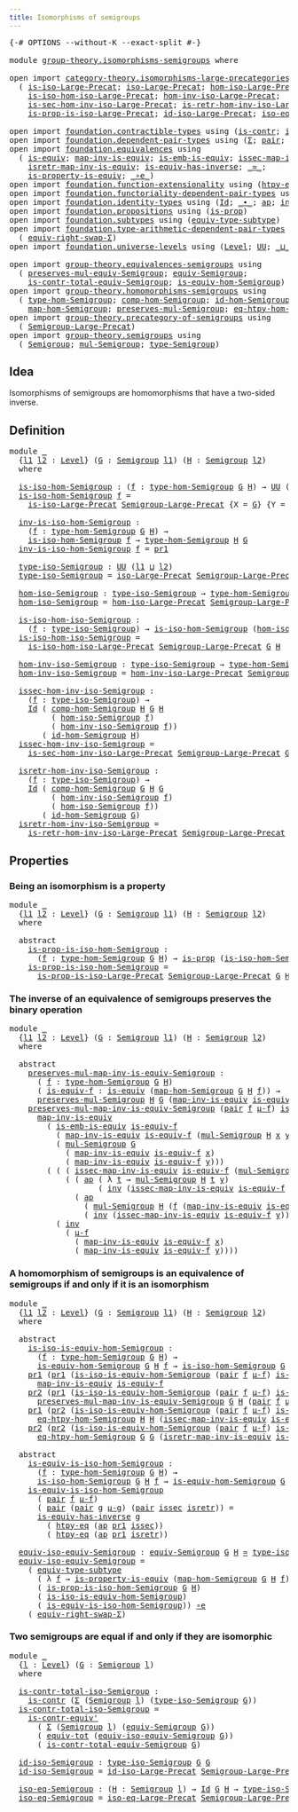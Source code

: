 ```yaml
---
title: Isomorphisms of semigroups
---
```


<pre class="Agda"><a id="52" class="Symbol">{-#</a> <a id="56" class="Keyword">OPTIONS</a> <a id="64" class="Pragma">--without-K</a> <a id="76" class="Pragma">--exact-split</a> <a id="90" class="Symbol">#-}</a>

<a id="95" class="Keyword">module</a> <a id="102" href="group-theory.isomorphisms-semigroups.html" class="Module">group-theory.isomorphisms-semigroups</a> <a id="139" class="Keyword">where</a>

<a id="146" class="Keyword">open</a> <a id="151" class="Keyword">import</a> <a id="158" href="category-theory.isomorphisms-large-precategories.html" class="Module">category-theory.isomorphisms-large-precategories</a> <a id="207" class="Keyword">using</a>
  <a id="215" class="Symbol">(</a> <a id="217" href="category-theory.isomorphisms-large-precategories.html#1253" class="Function">is-iso-Large-Precat</a><a id="236" class="Symbol">;</a> <a id="238" href="category-theory.isomorphisms-large-precategories.html#1879" class="Function">iso-Large-Precat</a><a id="254" class="Symbol">;</a> <a id="256" href="category-theory.isomorphisms-large-precategories.html#2025" class="Function">hom-iso-Large-Precat</a><a id="276" class="Symbol">;</a>
    <a id="282" href="category-theory.isomorphisms-large-precategories.html#2127" class="Function">is-iso-hom-iso-Large-Precat</a><a id="309" class="Symbol">;</a> <a id="311" href="category-theory.isomorphisms-large-precategories.html#2280" class="Function">hom-inv-iso-Large-Precat</a><a id="335" class="Symbol">;</a>
    <a id="341" href="category-theory.isomorphisms-large-precategories.html#2400" class="Function">is-sec-hom-inv-iso-Large-Precat</a><a id="372" class="Symbol">;</a> <a id="374" href="category-theory.isomorphisms-large-precategories.html#2652" class="Function">is-retr-hom-inv-iso-Large-Precat</a><a id="406" class="Symbol">;</a>
    <a id="412" href="category-theory.isomorphisms-large-precategories.html#5605" class="Function">is-prop-is-iso-Large-Precat</a><a id="439" class="Symbol">;</a> <a id="441" href="category-theory.isomorphisms-large-precategories.html#3263" class="Function">id-iso-Large-Precat</a><a id="460" class="Symbol">;</a> <a id="462" href="category-theory.isomorphisms-large-precategories.html#3932" class="Function">iso-eq-Large-Precat</a><a id="481" class="Symbol">)</a>

<a id="484" class="Keyword">open</a> <a id="489" class="Keyword">import</a> <a id="496" href="foundation.contractible-types.html" class="Module">foundation.contractible-types</a> <a id="526" class="Keyword">using</a> <a id="532" class="Symbol">(</a><a id="533" href="foundation-core.contractible-types.html#1006" class="Function">is-contr</a><a id="541" class="Symbol">;</a> <a id="543" href="foundation-core.contractible-types.html#3813" class="Function">is-contr-equiv&#39;</a><a id="558" class="Symbol">)</a>
<a id="560" class="Keyword">open</a> <a id="565" class="Keyword">import</a> <a id="572" href="foundation.dependent-pair-types.html" class="Module">foundation.dependent-pair-types</a> <a id="604" class="Keyword">using</a> <a id="610" class="Symbol">(</a><a id="611" href="foundation-core.dependent-pair-types.html#515" class="Record">Σ</a><a id="612" class="Symbol">;</a> <a id="614" href="foundation-core.dependent-pair-types.html#588" class="InductiveConstructor">pair</a><a id="618" class="Symbol">;</a> <a id="620" href="foundation-core.dependent-pair-types.html#605" class="Field">pr1</a><a id="623" class="Symbol">;</a> <a id="625" href="foundation-core.dependent-pair-types.html#617" class="Field">pr2</a><a id="628" class="Symbol">)</a>
<a id="630" class="Keyword">open</a> <a id="635" class="Keyword">import</a> <a id="642" href="foundation.equivalences.html" class="Module">foundation.equivalences</a> <a id="666" class="Keyword">using</a>
  <a id="674" class="Symbol">(</a> <a id="676" href="foundation-core.equivalences.html#1556" class="Function">is-equiv</a><a id="684" class="Symbol">;</a> <a id="686" href="foundation-core.equivalences.html#4187" class="Function">map-inv-is-equiv</a><a id="702" class="Symbol">;</a> <a id="704" href="foundation-core.equivalences.html#15406" class="Function">is-emb-is-equiv</a><a id="719" class="Symbol">;</a> <a id="721" href="foundation-core.equivalences.html#4265" class="Function">issec-map-inv-is-equiv</a><a id="743" class="Symbol">;</a>
    <a id="749" href="foundation-core.equivalences.html#4395" class="Function">isretr-map-inv-is-equiv</a><a id="772" class="Symbol">;</a> <a id="774" href="foundation-core.equivalences.html#3013" class="Function">is-equiv-has-inverse</a><a id="794" class="Symbol">;</a> <a id="796" href="foundation-core.equivalences.html#1621" class="Function Operator">_≃_</a><a id="799" class="Symbol">;</a>
    <a id="805" href="foundation.equivalences.html#11301" class="Function">is-property-is-equiv</a><a id="825" class="Symbol">;</a> <a id="827" href="foundation-core.equivalences.html#7869" class="Function Operator">_∘e_</a><a id="831" class="Symbol">)</a>
<a id="833" class="Keyword">open</a> <a id="838" class="Keyword">import</a> <a id="845" href="foundation.function-extensionality.html" class="Module">foundation.function-extensionality</a> <a id="880" class="Keyword">using</a> <a id="886" class="Symbol">(</a><a id="887" href="foundation-core.function-extensionality.html#965" class="Function">htpy-eq</a><a id="894" class="Symbol">)</a>
<a id="896" class="Keyword">open</a> <a id="901" class="Keyword">import</a> <a id="908" href="foundation.functoriality-dependent-pair-types.html" class="Module">foundation.functoriality-dependent-pair-types</a> <a id="954" class="Keyword">using</a> <a id="960" class="Symbol">(</a><a id="961" href="foundation-core.functoriality-dependent-pair-types.html#7267" class="Function">equiv-tot</a><a id="970" class="Symbol">)</a>
<a id="972" class="Keyword">open</a> <a id="977" class="Keyword">import</a> <a id="984" href="foundation.identity-types.html" class="Module">foundation.identity-types</a> <a id="1010" class="Keyword">using</a> <a id="1016" class="Symbol">(</a><a id="1017" href="foundation-core.identity-types.html#1767" class="Datatype">Id</a><a id="1019" class="Symbol">;</a> <a id="1021" href="foundation-core.identity-types.html#2425" class="Function Operator">_∙_</a><a id="1024" class="Symbol">;</a> <a id="1026" href="foundation-core.identity-types.html#4003" class="Function">ap</a><a id="1028" class="Symbol">;</a> <a id="1030" href="foundation-core.identity-types.html#2729" class="Function">inv</a><a id="1033" class="Symbol">)</a>
<a id="1035" class="Keyword">open</a> <a id="1040" class="Keyword">import</a> <a id="1047" href="foundation.propositions.html" class="Module">foundation.propositions</a> <a id="1071" class="Keyword">using</a> <a id="1077" class="Symbol">(</a><a id="1078" href="foundation-core.propositions.html#1309" class="Function">is-prop</a><a id="1085" class="Symbol">)</a>
<a id="1087" class="Keyword">open</a> <a id="1092" class="Keyword">import</a> <a id="1099" href="foundation.subtypes.html" class="Module">foundation.subtypes</a> <a id="1119" class="Keyword">using</a> <a id="1125" class="Symbol">(</a><a id="1126" href="foundation-core.subtypes.html#6108" class="Function">equiv-type-subtype</a><a id="1144" class="Symbol">)</a>
<a id="1146" class="Keyword">open</a> <a id="1151" class="Keyword">import</a> <a id="1158" href="foundation.type-arithmetic-dependent-pair-types.html" class="Module">foundation.type-arithmetic-dependent-pair-types</a> <a id="1206" class="Keyword">using</a>
  <a id="1214" class="Symbol">(</a> <a id="1216" href="foundation-core.type-arithmetic-dependent-pair-types.html#11376" class="Function">equiv-right-swap-Σ</a><a id="1234" class="Symbol">)</a>
<a id="1236" class="Keyword">open</a> <a id="1241" class="Keyword">import</a> <a id="1248" href="foundation.universe-levels.html" class="Module">foundation.universe-levels</a> <a id="1275" class="Keyword">using</a> <a id="1281" class="Symbol">(</a><a id="1282" href="Agda.Primitive.html#597" class="Postulate">Level</a><a id="1287" class="Symbol">;</a> <a id="1289" href="foundation-core.universe-levels.html#235" class="Primitive">UU</a><a id="1291" class="Symbol">;</a> <a id="1293" href="Agda.Primitive.html#810" class="Primitive Operator">_⊔_</a><a id="1296" class="Symbol">)</a>

<a id="1299" class="Keyword">open</a> <a id="1304" class="Keyword">import</a> <a id="1311" href="group-theory.equivalences-semigroups.html" class="Module">group-theory.equivalences-semigroups</a> <a id="1348" class="Keyword">using</a>
  <a id="1356" class="Symbol">(</a> <a id="1358" href="group-theory.equivalences-semigroups.html#1877" class="Function">preserves-mul-equiv-Semigroup</a><a id="1387" class="Symbol">;</a> <a id="1389" href="group-theory.equivalences-semigroups.html#2067" class="Function">equiv-Semigroup</a><a id="1404" class="Symbol">;</a>
    <a id="1410" href="group-theory.equivalences-semigroups.html#4135" class="Function">is-contr-total-equiv-Semigroup</a><a id="1440" class="Symbol">;</a> <a id="1442" href="group-theory.equivalences-semigroups.html#2195" class="Function">is-equiv-hom-Semigroup</a><a id="1464" class="Symbol">)</a>
<a id="1466" class="Keyword">open</a> <a id="1471" class="Keyword">import</a> <a id="1478" href="group-theory.homomorphisms-semigroups.html" class="Module">group-theory.homomorphisms-semigroups</a> <a id="1516" class="Keyword">using</a>
  <a id="1524" class="Symbol">(</a> <a id="1526" href="group-theory.homomorphisms-semigroups.html#2338" class="Function">type-hom-Semigroup</a><a id="1544" class="Symbol">;</a> <a id="1546" href="group-theory.homomorphisms-semigroups.html#4923" class="Function">comp-hom-Semigroup</a><a id="1564" class="Symbol">;</a> <a id="1566" href="group-theory.homomorphisms-semigroups.html#4704" class="Function">id-hom-Semigroup</a><a id="1582" class="Symbol">;</a>
    <a id="1588" href="group-theory.homomorphisms-semigroups.html#2476" class="Function">map-hom-Semigroup</a><a id="1605" class="Symbol">;</a> <a id="1607" href="group-theory.homomorphisms-semigroups.html#1935" class="Function">preserves-mul-Semigroup</a><a id="1630" class="Symbol">;</a> <a id="1632" href="group-theory.homomorphisms-semigroups.html#3905" class="Function">eq-htpy-hom-Semigroup</a><a id="1653" class="Symbol">)</a>
<a id="1655" class="Keyword">open</a> <a id="1660" class="Keyword">import</a> <a id="1667" href="group-theory.precategory-of-semigroups.html" class="Module">group-theory.precategory-of-semigroups</a> <a id="1706" class="Keyword">using</a>
  <a id="1714" class="Symbol">(</a> <a id="1716" href="group-theory.precategory-of-semigroups.html#899" class="Function">Semigroup-Large-Precat</a><a id="1738" class="Symbol">)</a>
<a id="1740" class="Keyword">open</a> <a id="1745" class="Keyword">import</a> <a id="1752" href="group-theory.semigroups.html" class="Module">group-theory.semigroups</a> <a id="1776" class="Keyword">using</a>
  <a id="1784" class="Symbol">(</a> <a id="1786" href="group-theory.semigroups.html#750" class="Function">Semigroup</a><a id="1795" class="Symbol">;</a> <a id="1797" href="group-theory.semigroups.html#1228" class="Function">mul-Semigroup</a><a id="1810" class="Symbol">;</a> <a id="1812" href="group-theory.semigroups.html#946" class="Function">type-Semigroup</a><a id="1826" class="Symbol">)</a>
</pre>
## Idea

Isomorphisms of semigroups are homomorphisms that have a two-sided inverse.

## Definition

<pre class="Agda"><a id="1942" class="Keyword">module</a> <a id="1949" href="group-theory.isomorphisms-semigroups.html#1949" class="Module">_</a>
  <a id="1953" class="Symbol">{</a><a id="1954" href="group-theory.isomorphisms-semigroups.html#1954" class="Bound">l1</a> <a id="1957" href="group-theory.isomorphisms-semigroups.html#1957" class="Bound">l2</a> <a id="1960" class="Symbol">:</a> <a id="1962" href="Agda.Primitive.html#597" class="Postulate">Level</a><a id="1967" class="Symbol">}</a> <a id="1969" class="Symbol">(</a><a id="1970" href="group-theory.isomorphisms-semigroups.html#1970" class="Bound">G</a> <a id="1972" class="Symbol">:</a> <a id="1974" href="group-theory.semigroups.html#750" class="Function">Semigroup</a> <a id="1984" href="group-theory.isomorphisms-semigroups.html#1954" class="Bound">l1</a><a id="1986" class="Symbol">)</a> <a id="1988" class="Symbol">(</a><a id="1989" href="group-theory.isomorphisms-semigroups.html#1989" class="Bound">H</a> <a id="1991" class="Symbol">:</a> <a id="1993" href="group-theory.semigroups.html#750" class="Function">Semigroup</a> <a id="2003" href="group-theory.isomorphisms-semigroups.html#1957" class="Bound">l2</a><a id="2005" class="Symbol">)</a>
  <a id="2009" class="Keyword">where</a>
  
  <a id="2020" href="group-theory.isomorphisms-semigroups.html#2020" class="Function">is-iso-hom-Semigroup</a> <a id="2041" class="Symbol">:</a> <a id="2043" class="Symbol">(</a><a id="2044" href="group-theory.isomorphisms-semigroups.html#2044" class="Bound">f</a> <a id="2046" class="Symbol">:</a> <a id="2048" href="group-theory.homomorphisms-semigroups.html#2338" class="Function">type-hom-Semigroup</a> <a id="2067" href="group-theory.isomorphisms-semigroups.html#1970" class="Bound">G</a> <a id="2069" href="group-theory.isomorphisms-semigroups.html#1989" class="Bound">H</a><a id="2070" class="Symbol">)</a> <a id="2072" class="Symbol">→</a> <a id="2074" href="foundation-core.universe-levels.html#235" class="Primitive">UU</a> <a id="2077" class="Symbol">(</a><a id="2078" href="group-theory.isomorphisms-semigroups.html#1954" class="Bound">l1</a> <a id="2081" href="Agda.Primitive.html#810" class="Primitive Operator">⊔</a> <a id="2083" href="group-theory.isomorphisms-semigroups.html#1957" class="Bound">l2</a><a id="2085" class="Symbol">)</a>
  <a id="2089" href="group-theory.isomorphisms-semigroups.html#2020" class="Function">is-iso-hom-Semigroup</a> <a id="2110" href="group-theory.isomorphisms-semigroups.html#2110" class="Bound">f</a> <a id="2112" class="Symbol">=</a>
    <a id="2118" href="category-theory.isomorphisms-large-precategories.html#1253" class="Function">is-iso-Large-Precat</a> <a id="2138" href="group-theory.precategory-of-semigroups.html#899" class="Function">Semigroup-Large-Precat</a> <a id="2161" class="Symbol">{</a><a id="2162" class="Argument">X</a> <a id="2164" class="Symbol">=</a> <a id="2166" href="group-theory.isomorphisms-semigroups.html#1970" class="Bound">G</a><a id="2167" class="Symbol">}</a> <a id="2169" class="Symbol">{</a><a id="2170" class="Argument">Y</a> <a id="2172" class="Symbol">=</a> <a id="2174" href="group-theory.isomorphisms-semigroups.html#1989" class="Bound">H</a><a id="2175" class="Symbol">}</a> <a id="2177" href="group-theory.isomorphisms-semigroups.html#2110" class="Bound">f</a>

  <a id="2182" href="group-theory.isomorphisms-semigroups.html#2182" class="Function">inv-is-iso-hom-Semigroup</a> <a id="2207" class="Symbol">:</a>
    <a id="2213" class="Symbol">(</a><a id="2214" href="group-theory.isomorphisms-semigroups.html#2214" class="Bound">f</a> <a id="2216" class="Symbol">:</a> <a id="2218" href="group-theory.homomorphisms-semigroups.html#2338" class="Function">type-hom-Semigroup</a> <a id="2237" href="group-theory.isomorphisms-semigroups.html#1970" class="Bound">G</a> <a id="2239" href="group-theory.isomorphisms-semigroups.html#1989" class="Bound">H</a><a id="2240" class="Symbol">)</a> <a id="2242" class="Symbol">→</a>
    <a id="2248" href="group-theory.isomorphisms-semigroups.html#2020" class="Function">is-iso-hom-Semigroup</a> <a id="2269" href="group-theory.isomorphisms-semigroups.html#2214" class="Bound">f</a> <a id="2271" class="Symbol">→</a> <a id="2273" href="group-theory.homomorphisms-semigroups.html#2338" class="Function">type-hom-Semigroup</a> <a id="2292" href="group-theory.isomorphisms-semigroups.html#1989" class="Bound">H</a> <a id="2294" href="group-theory.isomorphisms-semigroups.html#1970" class="Bound">G</a>
  <a id="2298" href="group-theory.isomorphisms-semigroups.html#2182" class="Function">inv-is-iso-hom-Semigroup</a> <a id="2323" href="group-theory.isomorphisms-semigroups.html#2323" class="Bound">f</a> <a id="2325" class="Symbol">=</a> <a id="2327" href="foundation-core.dependent-pair-types.html#605" class="Field">pr1</a>

  <a id="2334" href="group-theory.isomorphisms-semigroups.html#2334" class="Function">type-iso-Semigroup</a> <a id="2353" class="Symbol">:</a> <a id="2355" href="foundation-core.universe-levels.html#235" class="Primitive">UU</a> <a id="2358" class="Symbol">(</a><a id="2359" href="group-theory.isomorphisms-semigroups.html#1954" class="Bound">l1</a> <a id="2362" href="Agda.Primitive.html#810" class="Primitive Operator">⊔</a> <a id="2364" href="group-theory.isomorphisms-semigroups.html#1957" class="Bound">l2</a><a id="2366" class="Symbol">)</a>
  <a id="2370" href="group-theory.isomorphisms-semigroups.html#2334" class="Function">type-iso-Semigroup</a> <a id="2389" class="Symbol">=</a> <a id="2391" href="category-theory.isomorphisms-large-precategories.html#1879" class="Function">iso-Large-Precat</a> <a id="2408" href="group-theory.precategory-of-semigroups.html#899" class="Function">Semigroup-Large-Precat</a> <a id="2431" href="group-theory.isomorphisms-semigroups.html#1970" class="Bound">G</a> <a id="2433" href="group-theory.isomorphisms-semigroups.html#1989" class="Bound">H</a>
  
  <a id="2440" href="group-theory.isomorphisms-semigroups.html#2440" class="Function">hom-iso-Semigroup</a> <a id="2458" class="Symbol">:</a> <a id="2460" href="group-theory.isomorphisms-semigroups.html#2334" class="Function">type-iso-Semigroup</a> <a id="2479" class="Symbol">→</a> <a id="2481" href="group-theory.homomorphisms-semigroups.html#2338" class="Function">type-hom-Semigroup</a> <a id="2500" href="group-theory.isomorphisms-semigroups.html#1970" class="Bound">G</a> <a id="2502" href="group-theory.isomorphisms-semigroups.html#1989" class="Bound">H</a>
  <a id="2506" href="group-theory.isomorphisms-semigroups.html#2440" class="Function">hom-iso-Semigroup</a> <a id="2524" class="Symbol">=</a> <a id="2526" href="category-theory.isomorphisms-large-precategories.html#2025" class="Function">hom-iso-Large-Precat</a> <a id="2547" href="group-theory.precategory-of-semigroups.html#899" class="Function">Semigroup-Large-Precat</a> <a id="2570" href="group-theory.isomorphisms-semigroups.html#1970" class="Bound">G</a> <a id="2572" href="group-theory.isomorphisms-semigroups.html#1989" class="Bound">H</a>

  <a id="2577" href="group-theory.isomorphisms-semigroups.html#2577" class="Function">is-iso-hom-iso-Semigroup</a> <a id="2602" class="Symbol">:</a>
    <a id="2608" class="Symbol">(</a><a id="2609" href="group-theory.isomorphisms-semigroups.html#2609" class="Bound">f</a> <a id="2611" class="Symbol">:</a> <a id="2613" href="group-theory.isomorphisms-semigroups.html#2334" class="Function">type-iso-Semigroup</a><a id="2631" class="Symbol">)</a> <a id="2633" class="Symbol">→</a> <a id="2635" href="group-theory.isomorphisms-semigroups.html#2020" class="Function">is-iso-hom-Semigroup</a> <a id="2656" class="Symbol">(</a><a id="2657" href="group-theory.isomorphisms-semigroups.html#2440" class="Function">hom-iso-Semigroup</a> <a id="2675" href="group-theory.isomorphisms-semigroups.html#2609" class="Bound">f</a><a id="2676" class="Symbol">)</a>
  <a id="2680" href="group-theory.isomorphisms-semigroups.html#2577" class="Function">is-iso-hom-iso-Semigroup</a> <a id="2705" class="Symbol">=</a>
    <a id="2711" href="category-theory.isomorphisms-large-precategories.html#2127" class="Function">is-iso-hom-iso-Large-Precat</a> <a id="2739" href="group-theory.precategory-of-semigroups.html#899" class="Function">Semigroup-Large-Precat</a> <a id="2762" href="group-theory.isomorphisms-semigroups.html#1970" class="Bound">G</a> <a id="2764" href="group-theory.isomorphisms-semigroups.html#1989" class="Bound">H</a>

  <a id="2769" href="group-theory.isomorphisms-semigroups.html#2769" class="Function">hom-inv-iso-Semigroup</a> <a id="2791" class="Symbol">:</a> <a id="2793" href="group-theory.isomorphisms-semigroups.html#2334" class="Function">type-iso-Semigroup</a> <a id="2812" class="Symbol">→</a> <a id="2814" href="group-theory.homomorphisms-semigroups.html#2338" class="Function">type-hom-Semigroup</a> <a id="2833" href="group-theory.isomorphisms-semigroups.html#1989" class="Bound">H</a> <a id="2835" href="group-theory.isomorphisms-semigroups.html#1970" class="Bound">G</a>
  <a id="2839" href="group-theory.isomorphisms-semigroups.html#2769" class="Function">hom-inv-iso-Semigroup</a> <a id="2861" class="Symbol">=</a> <a id="2863" href="category-theory.isomorphisms-large-precategories.html#2280" class="Function">hom-inv-iso-Large-Precat</a> <a id="2888" href="group-theory.precategory-of-semigroups.html#899" class="Function">Semigroup-Large-Precat</a> <a id="2911" href="group-theory.isomorphisms-semigroups.html#1970" class="Bound">G</a> <a id="2913" href="group-theory.isomorphisms-semigroups.html#1989" class="Bound">H</a>

  <a id="2918" href="group-theory.isomorphisms-semigroups.html#2918" class="Function">issec-hom-inv-iso-Semigroup</a> <a id="2946" class="Symbol">:</a>
    <a id="2952" class="Symbol">(</a><a id="2953" href="group-theory.isomorphisms-semigroups.html#2953" class="Bound">f</a> <a id="2955" class="Symbol">:</a> <a id="2957" href="group-theory.isomorphisms-semigroups.html#2334" class="Function">type-iso-Semigroup</a><a id="2975" class="Symbol">)</a> <a id="2977" class="Symbol">→</a>
    <a id="2983" href="foundation-core.identity-types.html#1767" class="Datatype">Id</a> <a id="2986" class="Symbol">(</a> <a id="2988" href="group-theory.homomorphisms-semigroups.html#4923" class="Function">comp-hom-Semigroup</a> <a id="3007" href="group-theory.isomorphisms-semigroups.html#1989" class="Bound">H</a> <a id="3009" href="group-theory.isomorphisms-semigroups.html#1970" class="Bound">G</a> <a id="3011" href="group-theory.isomorphisms-semigroups.html#1989" class="Bound">H</a>
         <a id="3022" class="Symbol">(</a> <a id="3024" href="group-theory.isomorphisms-semigroups.html#2440" class="Function">hom-iso-Semigroup</a> <a id="3042" href="group-theory.isomorphisms-semigroups.html#2953" class="Bound">f</a><a id="3043" class="Symbol">)</a>
         <a id="3054" class="Symbol">(</a> <a id="3056" href="group-theory.isomorphisms-semigroups.html#2769" class="Function">hom-inv-iso-Semigroup</a> <a id="3078" href="group-theory.isomorphisms-semigroups.html#2953" class="Bound">f</a><a id="3079" class="Symbol">))</a>
       <a id="3089" class="Symbol">(</a> <a id="3091" href="group-theory.homomorphisms-semigroups.html#4704" class="Function">id-hom-Semigroup</a> <a id="3108" href="group-theory.isomorphisms-semigroups.html#1989" class="Bound">H</a><a id="3109" class="Symbol">)</a>
  <a id="3113" href="group-theory.isomorphisms-semigroups.html#2918" class="Function">issec-hom-inv-iso-Semigroup</a> <a id="3141" class="Symbol">=</a>
    <a id="3147" href="category-theory.isomorphisms-large-precategories.html#2400" class="Function">is-sec-hom-inv-iso-Large-Precat</a> <a id="3179" href="group-theory.precategory-of-semigroups.html#899" class="Function">Semigroup-Large-Precat</a> <a id="3202" href="group-theory.isomorphisms-semigroups.html#1970" class="Bound">G</a> <a id="3204" href="group-theory.isomorphisms-semigroups.html#1989" class="Bound">H</a>

  <a id="3209" href="group-theory.isomorphisms-semigroups.html#3209" class="Function">isretr-hom-inv-iso-Semigroup</a> <a id="3238" class="Symbol">:</a>
    <a id="3244" class="Symbol">(</a><a id="3245" href="group-theory.isomorphisms-semigroups.html#3245" class="Bound">f</a> <a id="3247" class="Symbol">:</a> <a id="3249" href="group-theory.isomorphisms-semigroups.html#2334" class="Function">type-iso-Semigroup</a><a id="3267" class="Symbol">)</a> <a id="3269" class="Symbol">→</a>
    <a id="3275" href="foundation-core.identity-types.html#1767" class="Datatype">Id</a> <a id="3278" class="Symbol">(</a> <a id="3280" href="group-theory.homomorphisms-semigroups.html#4923" class="Function">comp-hom-Semigroup</a> <a id="3299" href="group-theory.isomorphisms-semigroups.html#1970" class="Bound">G</a> <a id="3301" href="group-theory.isomorphisms-semigroups.html#1989" class="Bound">H</a> <a id="3303" href="group-theory.isomorphisms-semigroups.html#1970" class="Bound">G</a>
         <a id="3314" class="Symbol">(</a> <a id="3316" href="group-theory.isomorphisms-semigroups.html#2769" class="Function">hom-inv-iso-Semigroup</a> <a id="3338" href="group-theory.isomorphisms-semigroups.html#3245" class="Bound">f</a><a id="3339" class="Symbol">)</a>
         <a id="3350" class="Symbol">(</a> <a id="3352" href="group-theory.isomorphisms-semigroups.html#2440" class="Function">hom-iso-Semigroup</a> <a id="3370" href="group-theory.isomorphisms-semigroups.html#3245" class="Bound">f</a><a id="3371" class="Symbol">))</a>
       <a id="3381" class="Symbol">(</a> <a id="3383" href="group-theory.homomorphisms-semigroups.html#4704" class="Function">id-hom-Semigroup</a> <a id="3400" href="group-theory.isomorphisms-semigroups.html#1970" class="Bound">G</a><a id="3401" class="Symbol">)</a>
  <a id="3405" href="group-theory.isomorphisms-semigroups.html#3209" class="Function">isretr-hom-inv-iso-Semigroup</a> <a id="3434" class="Symbol">=</a>
    <a id="3440" href="category-theory.isomorphisms-large-precategories.html#2652" class="Function">is-retr-hom-inv-iso-Large-Precat</a> <a id="3473" href="group-theory.precategory-of-semigroups.html#899" class="Function">Semigroup-Large-Precat</a> <a id="3496" href="group-theory.isomorphisms-semigroups.html#1970" class="Bound">G</a> <a id="3498" href="group-theory.isomorphisms-semigroups.html#1989" class="Bound">H</a>
</pre>
## Properties

### Being an isomorphism is a property

<pre class="Agda"><a id="3568" class="Keyword">module</a> <a id="3575" href="group-theory.isomorphisms-semigroups.html#3575" class="Module">_</a>
  <a id="3579" class="Symbol">{</a><a id="3580" href="group-theory.isomorphisms-semigroups.html#3580" class="Bound">l1</a> <a id="3583" href="group-theory.isomorphisms-semigroups.html#3583" class="Bound">l2</a> <a id="3586" class="Symbol">:</a> <a id="3588" href="Agda.Primitive.html#597" class="Postulate">Level</a><a id="3593" class="Symbol">}</a> <a id="3595" class="Symbol">(</a><a id="3596" href="group-theory.isomorphisms-semigroups.html#3596" class="Bound">G</a> <a id="3598" class="Symbol">:</a> <a id="3600" href="group-theory.semigroups.html#750" class="Function">Semigroup</a> <a id="3610" href="group-theory.isomorphisms-semigroups.html#3580" class="Bound">l1</a><a id="3612" class="Symbol">)</a> <a id="3614" class="Symbol">(</a><a id="3615" href="group-theory.isomorphisms-semigroups.html#3615" class="Bound">H</a> <a id="3617" class="Symbol">:</a> <a id="3619" href="group-theory.semigroups.html#750" class="Function">Semigroup</a> <a id="3629" href="group-theory.isomorphisms-semigroups.html#3583" class="Bound">l2</a><a id="3631" class="Symbol">)</a>
  <a id="3635" class="Keyword">where</a>

  <a id="3644" class="Keyword">abstract</a>
    <a id="3657" href="group-theory.isomorphisms-semigroups.html#3657" class="Function">is-prop-is-iso-hom-Semigroup</a> <a id="3686" class="Symbol">:</a>
      <a id="3694" class="Symbol">(</a><a id="3695" href="group-theory.isomorphisms-semigroups.html#3695" class="Bound">f</a> <a id="3697" class="Symbol">:</a> <a id="3699" href="group-theory.homomorphisms-semigroups.html#2338" class="Function">type-hom-Semigroup</a> <a id="3718" href="group-theory.isomorphisms-semigroups.html#3596" class="Bound">G</a> <a id="3720" href="group-theory.isomorphisms-semigroups.html#3615" class="Bound">H</a><a id="3721" class="Symbol">)</a> <a id="3723" class="Symbol">→</a> <a id="3725" href="foundation-core.propositions.html#1309" class="Function">is-prop</a> <a id="3733" class="Symbol">(</a><a id="3734" href="group-theory.isomorphisms-semigroups.html#2020" class="Function">is-iso-hom-Semigroup</a> <a id="3755" href="group-theory.isomorphisms-semigroups.html#3596" class="Bound">G</a> <a id="3757" href="group-theory.isomorphisms-semigroups.html#3615" class="Bound">H</a> <a id="3759" href="group-theory.isomorphisms-semigroups.html#3695" class="Bound">f</a><a id="3760" class="Symbol">)</a>
    <a id="3766" href="group-theory.isomorphisms-semigroups.html#3657" class="Function">is-prop-is-iso-hom-Semigroup</a> <a id="3795" class="Symbol">=</a>
      <a id="3803" href="category-theory.isomorphisms-large-precategories.html#5605" class="Function">is-prop-is-iso-Large-Precat</a> <a id="3831" href="group-theory.precategory-of-semigroups.html#899" class="Function">Semigroup-Large-Precat</a> <a id="3854" href="group-theory.isomorphisms-semigroups.html#3596" class="Bound">G</a> <a id="3856" href="group-theory.isomorphisms-semigroups.html#3615" class="Bound">H</a>
</pre>
### The inverse of an equivalence of semigroups preserves the binary operation

<pre class="Agda"><a id="3951" class="Keyword">module</a> <a id="3958" href="group-theory.isomorphisms-semigroups.html#3958" class="Module">_</a>
  <a id="3962" class="Symbol">{</a><a id="3963" href="group-theory.isomorphisms-semigroups.html#3963" class="Bound">l1</a> <a id="3966" href="group-theory.isomorphisms-semigroups.html#3966" class="Bound">l2</a> <a id="3969" class="Symbol">:</a> <a id="3971" href="Agda.Primitive.html#597" class="Postulate">Level</a><a id="3976" class="Symbol">}</a> <a id="3978" class="Symbol">(</a><a id="3979" href="group-theory.isomorphisms-semigroups.html#3979" class="Bound">G</a> <a id="3981" class="Symbol">:</a> <a id="3983" href="group-theory.semigroups.html#750" class="Function">Semigroup</a> <a id="3993" href="group-theory.isomorphisms-semigroups.html#3963" class="Bound">l1</a><a id="3995" class="Symbol">)</a> <a id="3997" class="Symbol">(</a><a id="3998" href="group-theory.isomorphisms-semigroups.html#3998" class="Bound">H</a> <a id="4000" class="Symbol">:</a> <a id="4002" href="group-theory.semigroups.html#750" class="Function">Semigroup</a> <a id="4012" href="group-theory.isomorphisms-semigroups.html#3966" class="Bound">l2</a><a id="4014" class="Symbol">)</a>
  <a id="4018" class="Keyword">where</a>

  <a id="4027" class="Keyword">abstract</a>
    <a id="4040" href="group-theory.isomorphisms-semigroups.html#4040" class="Function">preserves-mul-map-inv-is-equiv-Semigroup</a> <a id="4081" class="Symbol">:</a>
      <a id="4089" class="Symbol">(</a> <a id="4091" href="group-theory.isomorphisms-semigroups.html#4091" class="Bound">f</a> <a id="4093" class="Symbol">:</a> <a id="4095" href="group-theory.homomorphisms-semigroups.html#2338" class="Function">type-hom-Semigroup</a> <a id="4114" href="group-theory.isomorphisms-semigroups.html#3979" class="Bound">G</a> <a id="4116" href="group-theory.isomorphisms-semigroups.html#3998" class="Bound">H</a><a id="4117" class="Symbol">)</a>
      <a id="4125" class="Symbol">(</a> <a id="4127" href="group-theory.isomorphisms-semigroups.html#4127" class="Bound">is-equiv-f</a> <a id="4138" class="Symbol">:</a> <a id="4140" href="foundation-core.equivalences.html#1556" class="Function">is-equiv</a> <a id="4149" class="Symbol">(</a><a id="4150" href="group-theory.homomorphisms-semigroups.html#2476" class="Function">map-hom-Semigroup</a> <a id="4168" href="group-theory.isomorphisms-semigroups.html#3979" class="Bound">G</a> <a id="4170" href="group-theory.isomorphisms-semigroups.html#3998" class="Bound">H</a> <a id="4172" href="group-theory.isomorphisms-semigroups.html#4091" class="Bound">f</a><a id="4173" class="Symbol">))</a> <a id="4176" class="Symbol">→</a>
      <a id="4184" href="group-theory.homomorphisms-semigroups.html#1935" class="Function">preserves-mul-Semigroup</a> <a id="4208" href="group-theory.isomorphisms-semigroups.html#3998" class="Bound">H</a> <a id="4210" href="group-theory.isomorphisms-semigroups.html#3979" class="Bound">G</a> <a id="4212" class="Symbol">(</a><a id="4213" href="foundation-core.equivalences.html#4187" class="Function">map-inv-is-equiv</a> <a id="4230" href="group-theory.isomorphisms-semigroups.html#4127" class="Bound">is-equiv-f</a><a id="4240" class="Symbol">)</a>
    <a id="4246" href="group-theory.isomorphisms-semigroups.html#4040" class="Function">preserves-mul-map-inv-is-equiv-Semigroup</a> <a id="4287" class="Symbol">(</a><a id="4288" href="foundation-core.dependent-pair-types.html#588" class="InductiveConstructor">pair</a> <a id="4293" href="group-theory.isomorphisms-semigroups.html#4293" class="Bound">f</a> <a id="4295" href="group-theory.isomorphisms-semigroups.html#4295" class="Bound">μ-f</a><a id="4298" class="Symbol">)</a> <a id="4300" href="group-theory.isomorphisms-semigroups.html#4300" class="Bound">is-equiv-f</a> <a id="4311" href="group-theory.isomorphisms-semigroups.html#4311" class="Bound">x</a> <a id="4313" href="group-theory.isomorphisms-semigroups.html#4313" class="Bound">y</a> <a id="4315" class="Symbol">=</a>
      <a id="4323" href="foundation-core.equivalences.html#4187" class="Function">map-inv-is-equiv</a>
        <a id="4348" class="Symbol">(</a> <a id="4350" href="foundation-core.equivalences.html#15406" class="Function">is-emb-is-equiv</a> <a id="4366" href="group-theory.isomorphisms-semigroups.html#4300" class="Bound">is-equiv-f</a>
          <a id="4387" class="Symbol">(</a> <a id="4389" href="foundation-core.equivalences.html#4187" class="Function">map-inv-is-equiv</a> <a id="4406" href="group-theory.isomorphisms-semigroups.html#4300" class="Bound">is-equiv-f</a> <a id="4417" class="Symbol">(</a><a id="4418" href="group-theory.semigroups.html#1228" class="Function">mul-Semigroup</a> <a id="4432" href="group-theory.isomorphisms-semigroups.html#3998" class="Bound">H</a> <a id="4434" href="group-theory.isomorphisms-semigroups.html#4311" class="Bound">x</a> <a id="4436" href="group-theory.isomorphisms-semigroups.html#4313" class="Bound">y</a><a id="4437" class="Symbol">))</a>
          <a id="4450" class="Symbol">(</a> <a id="4452" href="group-theory.semigroups.html#1228" class="Function">mul-Semigroup</a> <a id="4466" href="group-theory.isomorphisms-semigroups.html#3979" class="Bound">G</a>
            <a id="4480" class="Symbol">(</a> <a id="4482" href="foundation-core.equivalences.html#4187" class="Function">map-inv-is-equiv</a> <a id="4499" href="group-theory.isomorphisms-semigroups.html#4300" class="Bound">is-equiv-f</a> <a id="4510" href="group-theory.isomorphisms-semigroups.html#4311" class="Bound">x</a><a id="4511" class="Symbol">)</a>
            <a id="4525" class="Symbol">(</a> <a id="4527" href="foundation-core.equivalences.html#4187" class="Function">map-inv-is-equiv</a> <a id="4544" href="group-theory.isomorphisms-semigroups.html#4300" class="Bound">is-equiv-f</a> <a id="4555" href="group-theory.isomorphisms-semigroups.html#4313" class="Bound">y</a><a id="4556" class="Symbol">)))</a>
        <a id="4568" class="Symbol">(</a> <a id="4570" class="Symbol">(</a> <a id="4572" class="Symbol">(</a> <a id="4574" href="foundation-core.equivalences.html#4265" class="Function">issec-map-inv-is-equiv</a> <a id="4597" href="group-theory.isomorphisms-semigroups.html#4300" class="Bound">is-equiv-f</a> <a id="4608" class="Symbol">(</a><a id="4609" href="group-theory.semigroups.html#1228" class="Function">mul-Semigroup</a> <a id="4623" href="group-theory.isomorphisms-semigroups.html#3998" class="Bound">H</a> <a id="4625" href="group-theory.isomorphisms-semigroups.html#4311" class="Bound">x</a> <a id="4627" href="group-theory.isomorphisms-semigroups.html#4313" class="Bound">y</a><a id="4628" class="Symbol">))</a> <a id="4631" href="foundation-core.identity-types.html#2425" class="Function Operator">∙</a>
            <a id="4645" class="Symbol">(</a> <a id="4647" class="Symbol">(</a> <a id="4649" href="foundation-core.identity-types.html#4003" class="Function">ap</a> <a id="4652" class="Symbol">(</a> <a id="4654" class="Symbol">λ</a> <a id="4656" href="group-theory.isomorphisms-semigroups.html#4656" class="Bound">t</a> <a id="4658" class="Symbol">→</a> <a id="4660" href="group-theory.semigroups.html#1228" class="Function">mul-Semigroup</a> <a id="4674" href="group-theory.isomorphisms-semigroups.html#3998" class="Bound">H</a> <a id="4676" href="group-theory.isomorphisms-semigroups.html#4656" class="Bound">t</a> <a id="4678" href="group-theory.isomorphisms-semigroups.html#4313" class="Bound">y</a><a id="4679" class="Symbol">)</a>
                   <a id="4700" class="Symbol">(</a> <a id="4702" href="foundation-core.identity-types.html#2729" class="Function">inv</a> <a id="4706" class="Symbol">(</a><a id="4707" href="foundation-core.equivalences.html#4265" class="Function">issec-map-inv-is-equiv</a> <a id="4730" href="group-theory.isomorphisms-semigroups.html#4300" class="Bound">is-equiv-f</a> <a id="4741" href="group-theory.isomorphisms-semigroups.html#4311" class="Bound">x</a><a id="4742" class="Symbol">)))</a> <a id="4746" href="foundation-core.identity-types.html#2425" class="Function Operator">∙</a>
              <a id="4762" class="Symbol">(</a> <a id="4764" href="foundation-core.identity-types.html#4003" class="Function">ap</a>
                <a id="4783" class="Symbol">(</a> <a id="4785" href="group-theory.semigroups.html#1228" class="Function">mul-Semigroup</a> <a id="4799" href="group-theory.isomorphisms-semigroups.html#3998" class="Bound">H</a> <a id="4801" class="Symbol">(</a><a id="4802" href="group-theory.isomorphisms-semigroups.html#4293" class="Bound">f</a> <a id="4804" class="Symbol">(</a><a id="4805" href="foundation-core.equivalences.html#4187" class="Function">map-inv-is-equiv</a> <a id="4822" href="group-theory.isomorphisms-semigroups.html#4300" class="Bound">is-equiv-f</a> <a id="4833" href="group-theory.isomorphisms-semigroups.html#4311" class="Bound">x</a><a id="4834" class="Symbol">)))</a>
                <a id="4854" class="Symbol">(</a> <a id="4856" href="foundation-core.identity-types.html#2729" class="Function">inv</a> <a id="4860" class="Symbol">(</a><a id="4861" href="foundation-core.equivalences.html#4265" class="Function">issec-map-inv-is-equiv</a> <a id="4884" href="group-theory.isomorphisms-semigroups.html#4300" class="Bound">is-equiv-f</a> <a id="4895" href="group-theory.isomorphisms-semigroups.html#4313" class="Bound">y</a><a id="4896" class="Symbol">)))))</a> <a id="4902" href="foundation-core.identity-types.html#2425" class="Function Operator">∙</a>
          <a id="4914" class="Symbol">(</a> <a id="4916" href="foundation-core.identity-types.html#2729" class="Function">inv</a>
            <a id="4932" class="Symbol">(</a> <a id="4934" href="group-theory.isomorphisms-semigroups.html#4295" class="Bound">μ-f</a>
              <a id="4952" class="Symbol">(</a> <a id="4954" href="foundation-core.equivalences.html#4187" class="Function">map-inv-is-equiv</a> <a id="4971" href="group-theory.isomorphisms-semigroups.html#4300" class="Bound">is-equiv-f</a> <a id="4982" href="group-theory.isomorphisms-semigroups.html#4311" class="Bound">x</a><a id="4983" class="Symbol">)</a>
              <a id="4999" class="Symbol">(</a> <a id="5001" href="foundation-core.equivalences.html#4187" class="Function">map-inv-is-equiv</a> <a id="5018" href="group-theory.isomorphisms-semigroups.html#4300" class="Bound">is-equiv-f</a> <a id="5029" href="group-theory.isomorphisms-semigroups.html#4313" class="Bound">y</a><a id="5030" class="Symbol">))))</a>
</pre>
### A homomorphism of semigroups is an equivalence of semigroups if and only if it is an isomorphism

<pre class="Agda"><a id="5150" class="Keyword">module</a> <a id="5157" href="group-theory.isomorphisms-semigroups.html#5157" class="Module">_</a>
  <a id="5161" class="Symbol">{</a><a id="5162" href="group-theory.isomorphisms-semigroups.html#5162" class="Bound">l1</a> <a id="5165" href="group-theory.isomorphisms-semigroups.html#5165" class="Bound">l2</a> <a id="5168" class="Symbol">:</a> <a id="5170" href="Agda.Primitive.html#597" class="Postulate">Level</a><a id="5175" class="Symbol">}</a> <a id="5177" class="Symbol">(</a><a id="5178" href="group-theory.isomorphisms-semigroups.html#5178" class="Bound">G</a> <a id="5180" class="Symbol">:</a> <a id="5182" href="group-theory.semigroups.html#750" class="Function">Semigroup</a> <a id="5192" href="group-theory.isomorphisms-semigroups.html#5162" class="Bound">l1</a><a id="5194" class="Symbol">)</a> <a id="5196" class="Symbol">(</a><a id="5197" href="group-theory.isomorphisms-semigroups.html#5197" class="Bound">H</a> <a id="5199" class="Symbol">:</a> <a id="5201" href="group-theory.semigroups.html#750" class="Function">Semigroup</a> <a id="5211" href="group-theory.isomorphisms-semigroups.html#5165" class="Bound">l2</a><a id="5213" class="Symbol">)</a>
  <a id="5217" class="Keyword">where</a>

  <a id="5226" class="Keyword">abstract</a>
    <a id="5239" href="group-theory.isomorphisms-semigroups.html#5239" class="Function">is-iso-is-equiv-hom-Semigroup</a> <a id="5269" class="Symbol">:</a>
      <a id="5277" class="Symbol">(</a><a id="5278" href="group-theory.isomorphisms-semigroups.html#5278" class="Bound">f</a> <a id="5280" class="Symbol">:</a> <a id="5282" href="group-theory.homomorphisms-semigroups.html#2338" class="Function">type-hom-Semigroup</a> <a id="5301" href="group-theory.isomorphisms-semigroups.html#5178" class="Bound">G</a> <a id="5303" href="group-theory.isomorphisms-semigroups.html#5197" class="Bound">H</a><a id="5304" class="Symbol">)</a> <a id="5306" class="Symbol">→</a>
      <a id="5314" href="group-theory.equivalences-semigroups.html#2195" class="Function">is-equiv-hom-Semigroup</a> <a id="5337" href="group-theory.isomorphisms-semigroups.html#5178" class="Bound">G</a> <a id="5339" href="group-theory.isomorphisms-semigroups.html#5197" class="Bound">H</a> <a id="5341" href="group-theory.isomorphisms-semigroups.html#5278" class="Bound">f</a> <a id="5343" class="Symbol">→</a> <a id="5345" href="group-theory.isomorphisms-semigroups.html#2020" class="Function">is-iso-hom-Semigroup</a> <a id="5366" href="group-theory.isomorphisms-semigroups.html#5178" class="Bound">G</a> <a id="5368" href="group-theory.isomorphisms-semigroups.html#5197" class="Bound">H</a> <a id="5370" href="group-theory.isomorphisms-semigroups.html#5278" class="Bound">f</a>
    <a id="5376" href="foundation-core.dependent-pair-types.html#605" class="Field">pr1</a> <a id="5380" class="Symbol">(</a><a id="5381" href="foundation-core.dependent-pair-types.html#605" class="Field">pr1</a> <a id="5385" class="Symbol">(</a><a id="5386" href="group-theory.isomorphisms-semigroups.html#5239" class="Function">is-iso-is-equiv-hom-Semigroup</a> <a id="5416" class="Symbol">(</a><a id="5417" href="foundation-core.dependent-pair-types.html#588" class="InductiveConstructor">pair</a> <a id="5422" href="group-theory.isomorphisms-semigroups.html#5422" class="Bound">f</a> <a id="5424" href="group-theory.isomorphisms-semigroups.html#5424" class="Bound">μ-f</a><a id="5427" class="Symbol">)</a> <a id="5429" href="group-theory.isomorphisms-semigroups.html#5429" class="Bound">is-equiv-f</a><a id="5439" class="Symbol">))</a> <a id="5442" class="Symbol">=</a>
      <a id="5450" href="foundation-core.equivalences.html#4187" class="Function">map-inv-is-equiv</a> <a id="5467" href="group-theory.isomorphisms-semigroups.html#5429" class="Bound">is-equiv-f</a>
    <a id="5482" href="foundation-core.dependent-pair-types.html#617" class="Field">pr2</a> <a id="5486" class="Symbol">(</a><a id="5487" href="foundation-core.dependent-pair-types.html#605" class="Field">pr1</a> <a id="5491" class="Symbol">(</a><a id="5492" href="group-theory.isomorphisms-semigroups.html#5239" class="Function">is-iso-is-equiv-hom-Semigroup</a> <a id="5522" class="Symbol">(</a><a id="5523" href="foundation-core.dependent-pair-types.html#588" class="InductiveConstructor">pair</a> <a id="5528" href="group-theory.isomorphisms-semigroups.html#5528" class="Bound">f</a> <a id="5530" href="group-theory.isomorphisms-semigroups.html#5530" class="Bound">μ-f</a><a id="5533" class="Symbol">)</a> <a id="5535" href="group-theory.isomorphisms-semigroups.html#5535" class="Bound">is-equiv-f</a><a id="5545" class="Symbol">))</a> <a id="5548" class="Symbol">=</a>
      <a id="5556" href="group-theory.isomorphisms-semigroups.html#4040" class="Function">preserves-mul-map-inv-is-equiv-Semigroup</a> <a id="5597" href="group-theory.isomorphisms-semigroups.html#5178" class="Bound">G</a> <a id="5599" href="group-theory.isomorphisms-semigroups.html#5197" class="Bound">H</a> <a id="5601" class="Symbol">(</a><a id="5602" href="foundation-core.dependent-pair-types.html#588" class="InductiveConstructor">pair</a> <a id="5607" href="group-theory.isomorphisms-semigroups.html#5528" class="Bound">f</a> <a id="5609" href="group-theory.isomorphisms-semigroups.html#5530" class="Bound">μ-f</a><a id="5612" class="Symbol">)</a> <a id="5614" href="group-theory.isomorphisms-semigroups.html#5535" class="Bound">is-equiv-f</a>
    <a id="5629" href="foundation-core.dependent-pair-types.html#605" class="Field">pr1</a> <a id="5633" class="Symbol">(</a><a id="5634" href="foundation-core.dependent-pair-types.html#617" class="Field">pr2</a> <a id="5638" class="Symbol">(</a><a id="5639" href="group-theory.isomorphisms-semigroups.html#5239" class="Function">is-iso-is-equiv-hom-Semigroup</a> <a id="5669" class="Symbol">(</a><a id="5670" href="foundation-core.dependent-pair-types.html#588" class="InductiveConstructor">pair</a> <a id="5675" href="group-theory.isomorphisms-semigroups.html#5675" class="Bound">f</a> <a id="5677" href="group-theory.isomorphisms-semigroups.html#5677" class="Bound">μ-f</a><a id="5680" class="Symbol">)</a> <a id="5682" href="group-theory.isomorphisms-semigroups.html#5682" class="Bound">is-equiv-f</a><a id="5692" class="Symbol">))</a> <a id="5695" class="Symbol">=</a>
      <a id="5703" href="group-theory.homomorphisms-semigroups.html#3905" class="Function">eq-htpy-hom-Semigroup</a> <a id="5725" href="group-theory.isomorphisms-semigroups.html#5197" class="Bound">H</a> <a id="5727" href="group-theory.isomorphisms-semigroups.html#5197" class="Bound">H</a> <a id="5729" class="Symbol">(</a><a id="5730" href="foundation-core.equivalences.html#4265" class="Function">issec-map-inv-is-equiv</a> <a id="5753" href="group-theory.isomorphisms-semigroups.html#5682" class="Bound">is-equiv-f</a><a id="5763" class="Symbol">)</a>
    <a id="5769" href="foundation-core.dependent-pair-types.html#617" class="Field">pr2</a> <a id="5773" class="Symbol">(</a><a id="5774" href="foundation-core.dependent-pair-types.html#617" class="Field">pr2</a> <a id="5778" class="Symbol">(</a><a id="5779" href="group-theory.isomorphisms-semigroups.html#5239" class="Function">is-iso-is-equiv-hom-Semigroup</a> <a id="5809" class="Symbol">(</a><a id="5810" href="foundation-core.dependent-pair-types.html#588" class="InductiveConstructor">pair</a> <a id="5815" href="group-theory.isomorphisms-semigroups.html#5815" class="Bound">f</a> <a id="5817" href="group-theory.isomorphisms-semigroups.html#5817" class="Bound">μ-f</a><a id="5820" class="Symbol">)</a> <a id="5822" href="group-theory.isomorphisms-semigroups.html#5822" class="Bound">is-equiv-f</a><a id="5832" class="Symbol">))</a> <a id="5835" class="Symbol">=</a>
      <a id="5843" href="group-theory.homomorphisms-semigroups.html#3905" class="Function">eq-htpy-hom-Semigroup</a> <a id="5865" href="group-theory.isomorphisms-semigroups.html#5178" class="Bound">G</a> <a id="5867" href="group-theory.isomorphisms-semigroups.html#5178" class="Bound">G</a> <a id="5869" class="Symbol">(</a><a id="5870" href="foundation-core.equivalences.html#4395" class="Function">isretr-map-inv-is-equiv</a> <a id="5894" href="group-theory.isomorphisms-semigroups.html#5822" class="Bound">is-equiv-f</a><a id="5904" class="Symbol">)</a>         

  <a id="5918" class="Keyword">abstract</a>
    <a id="5931" href="group-theory.isomorphisms-semigroups.html#5931" class="Function">is-equiv-is-iso-hom-Semigroup</a> <a id="5961" class="Symbol">:</a>
      <a id="5969" class="Symbol">(</a><a id="5970" href="group-theory.isomorphisms-semigroups.html#5970" class="Bound">f</a> <a id="5972" class="Symbol">:</a> <a id="5974" href="group-theory.homomorphisms-semigroups.html#2338" class="Function">type-hom-Semigroup</a> <a id="5993" href="group-theory.isomorphisms-semigroups.html#5178" class="Bound">G</a> <a id="5995" href="group-theory.isomorphisms-semigroups.html#5197" class="Bound">H</a><a id="5996" class="Symbol">)</a> <a id="5998" class="Symbol">→</a>
      <a id="6006" href="group-theory.isomorphisms-semigroups.html#2020" class="Function">is-iso-hom-Semigroup</a> <a id="6027" href="group-theory.isomorphisms-semigroups.html#5178" class="Bound">G</a> <a id="6029" href="group-theory.isomorphisms-semigroups.html#5197" class="Bound">H</a> <a id="6031" href="group-theory.isomorphisms-semigroups.html#5970" class="Bound">f</a> <a id="6033" class="Symbol">→</a> <a id="6035" href="group-theory.equivalences-semigroups.html#2195" class="Function">is-equiv-hom-Semigroup</a> <a id="6058" href="group-theory.isomorphisms-semigroups.html#5178" class="Bound">G</a> <a id="6060" href="group-theory.isomorphisms-semigroups.html#5197" class="Bound">H</a> <a id="6062" href="group-theory.isomorphisms-semigroups.html#5970" class="Bound">f</a>
    <a id="6068" href="group-theory.isomorphisms-semigroups.html#5931" class="Function">is-equiv-is-iso-hom-Semigroup</a>
      <a id="6104" class="Symbol">(</a> <a id="6106" href="foundation-core.dependent-pair-types.html#588" class="InductiveConstructor">pair</a> <a id="6111" href="group-theory.isomorphisms-semigroups.html#6111" class="Bound">f</a> <a id="6113" href="group-theory.isomorphisms-semigroups.html#6113" class="Bound">μ-f</a><a id="6116" class="Symbol">)</a>
      <a id="6124" class="Symbol">(</a> <a id="6126" href="foundation-core.dependent-pair-types.html#588" class="InductiveConstructor">pair</a> <a id="6131" class="Symbol">(</a><a id="6132" href="foundation-core.dependent-pair-types.html#588" class="InductiveConstructor">pair</a> <a id="6137" href="group-theory.isomorphisms-semigroups.html#6137" class="Bound">g</a> <a id="6139" href="group-theory.isomorphisms-semigroups.html#6139" class="Bound">μ-g</a><a id="6142" class="Symbol">)</a> <a id="6144" class="Symbol">(</a><a id="6145" href="foundation-core.dependent-pair-types.html#588" class="InductiveConstructor">pair</a> <a id="6150" href="group-theory.isomorphisms-semigroups.html#6150" class="Bound">issec</a> <a id="6156" href="group-theory.isomorphisms-semigroups.html#6156" class="Bound">isretr</a><a id="6162" class="Symbol">))</a> <a id="6165" class="Symbol">=</a>
      <a id="6173" href="foundation-core.equivalences.html#3013" class="Function">is-equiv-has-inverse</a> <a id="6194" href="group-theory.isomorphisms-semigroups.html#6137" class="Bound">g</a>
        <a id="6204" class="Symbol">(</a> <a id="6206" href="foundation-core.function-extensionality.html#965" class="Function">htpy-eq</a> <a id="6214" class="Symbol">(</a><a id="6215" href="foundation-core.identity-types.html#4003" class="Function">ap</a> <a id="6218" href="foundation-core.dependent-pair-types.html#605" class="Field">pr1</a> <a id="6222" href="group-theory.isomorphisms-semigroups.html#6150" class="Bound">issec</a><a id="6227" class="Symbol">))</a>
        <a id="6238" class="Symbol">(</a> <a id="6240" href="foundation-core.function-extensionality.html#965" class="Function">htpy-eq</a> <a id="6248" class="Symbol">(</a><a id="6249" href="foundation-core.identity-types.html#4003" class="Function">ap</a> <a id="6252" href="foundation-core.dependent-pair-types.html#605" class="Field">pr1</a> <a id="6256" href="group-theory.isomorphisms-semigroups.html#6156" class="Bound">isretr</a><a id="6262" class="Symbol">))</a>

  <a id="6268" href="group-theory.isomorphisms-semigroups.html#6268" class="Function">equiv-iso-equiv-Semigroup</a> <a id="6294" class="Symbol">:</a> <a id="6296" href="group-theory.equivalences-semigroups.html#2067" class="Function">equiv-Semigroup</a> <a id="6312" href="group-theory.isomorphisms-semigroups.html#5178" class="Bound">G</a> <a id="6314" href="group-theory.isomorphisms-semigroups.html#5197" class="Bound">H</a> <a id="6316" href="foundation-core.equivalences.html#1621" class="Function Operator">≃</a> <a id="6318" href="group-theory.isomorphisms-semigroups.html#2334" class="Function">type-iso-Semigroup</a> <a id="6337" href="group-theory.isomorphisms-semigroups.html#5178" class="Bound">G</a> <a id="6339" href="group-theory.isomorphisms-semigroups.html#5197" class="Bound">H</a>
  <a id="6343" href="group-theory.isomorphisms-semigroups.html#6268" class="Function">equiv-iso-equiv-Semigroup</a> <a id="6369" class="Symbol">=</a>
    <a id="6375" class="Symbol">(</a> <a id="6377" href="foundation-core.subtypes.html#6108" class="Function">equiv-type-subtype</a>
      <a id="6402" class="Symbol">(</a> <a id="6404" class="Symbol">λ</a> <a id="6406" href="group-theory.isomorphisms-semigroups.html#6406" class="Bound">f</a> <a id="6408" class="Symbol">→</a> <a id="6410" href="foundation.equivalences.html#11301" class="Function">is-property-is-equiv</a> <a id="6431" class="Symbol">(</a><a id="6432" href="group-theory.homomorphisms-semigroups.html#2476" class="Function">map-hom-Semigroup</a> <a id="6450" href="group-theory.isomorphisms-semigroups.html#5178" class="Bound">G</a> <a id="6452" href="group-theory.isomorphisms-semigroups.html#5197" class="Bound">H</a> <a id="6454" href="group-theory.isomorphisms-semigroups.html#6406" class="Bound">f</a><a id="6455" class="Symbol">))</a>
      <a id="6464" class="Symbol">(</a> <a id="6466" href="group-theory.isomorphisms-semigroups.html#3657" class="Function">is-prop-is-iso-hom-Semigroup</a> <a id="6495" href="group-theory.isomorphisms-semigroups.html#5178" class="Bound">G</a> <a id="6497" href="group-theory.isomorphisms-semigroups.html#5197" class="Bound">H</a><a id="6498" class="Symbol">)</a>
      <a id="6506" class="Symbol">(</a> <a id="6508" href="group-theory.isomorphisms-semigroups.html#5239" class="Function">is-iso-is-equiv-hom-Semigroup</a><a id="6537" class="Symbol">)</a>
      <a id="6545" class="Symbol">(</a> <a id="6547" href="group-theory.isomorphisms-semigroups.html#5931" class="Function">is-equiv-is-iso-hom-Semigroup</a><a id="6576" class="Symbol">))</a> <a id="6579" href="foundation-core.equivalences.html#7869" class="Function Operator">∘e</a>
    <a id="6586" class="Symbol">(</a> <a id="6588" href="foundation-core.type-arithmetic-dependent-pair-types.html#11376" class="Function">equiv-right-swap-Σ</a><a id="6606" class="Symbol">)</a>
</pre>
### Two semigroups are equal if and only if they are isomorphic

<pre class="Agda"><a id="6686" class="Keyword">module</a> <a id="6693" href="group-theory.isomorphisms-semigroups.html#6693" class="Module">_</a>
  <a id="6697" class="Symbol">{</a><a id="6698" href="group-theory.isomorphisms-semigroups.html#6698" class="Bound">l</a> <a id="6700" class="Symbol">:</a> <a id="6702" href="Agda.Primitive.html#597" class="Postulate">Level</a><a id="6707" class="Symbol">}</a> <a id="6709" class="Symbol">(</a><a id="6710" href="group-theory.isomorphisms-semigroups.html#6710" class="Bound">G</a> <a id="6712" class="Symbol">:</a> <a id="6714" href="group-theory.semigroups.html#750" class="Function">Semigroup</a> <a id="6724" href="group-theory.isomorphisms-semigroups.html#6698" class="Bound">l</a><a id="6725" class="Symbol">)</a>
  <a id="6729" class="Keyword">where</a>

  <a id="6738" href="group-theory.isomorphisms-semigroups.html#6738" class="Function">is-contr-total-iso-Semigroup</a> <a id="6767" class="Symbol">:</a>
    <a id="6773" href="foundation-core.contractible-types.html#1006" class="Function">is-contr</a> <a id="6782" class="Symbol">(</a><a id="6783" href="foundation-core.dependent-pair-types.html#515" class="Record">Σ</a> <a id="6785" class="Symbol">(</a><a id="6786" href="group-theory.semigroups.html#750" class="Function">Semigroup</a> <a id="6796" href="group-theory.isomorphisms-semigroups.html#6698" class="Bound">l</a><a id="6797" class="Symbol">)</a> <a id="6799" class="Symbol">(</a><a id="6800" href="group-theory.isomorphisms-semigroups.html#2334" class="Function">type-iso-Semigroup</a> <a id="6819" href="group-theory.isomorphisms-semigroups.html#6710" class="Bound">G</a><a id="6820" class="Symbol">))</a>
  <a id="6825" href="group-theory.isomorphisms-semigroups.html#6738" class="Function">is-contr-total-iso-Semigroup</a> <a id="6854" class="Symbol">=</a>
    <a id="6860" href="foundation-core.contractible-types.html#3813" class="Function">is-contr-equiv&#39;</a>
      <a id="6882" class="Symbol">(</a> <a id="6884" href="foundation-core.dependent-pair-types.html#515" class="Record">Σ</a> <a id="6886" class="Symbol">(</a><a id="6887" href="group-theory.semigroups.html#750" class="Function">Semigroup</a> <a id="6897" href="group-theory.isomorphisms-semigroups.html#6698" class="Bound">l</a><a id="6898" class="Symbol">)</a> <a id="6900" class="Symbol">(</a><a id="6901" href="group-theory.equivalences-semigroups.html#2067" class="Function">equiv-Semigroup</a> <a id="6917" href="group-theory.isomorphisms-semigroups.html#6710" class="Bound">G</a><a id="6918" class="Symbol">))</a>
      <a id="6927" class="Symbol">(</a> <a id="6929" href="foundation-core.functoriality-dependent-pair-types.html#7267" class="Function">equiv-tot</a> <a id="6939" class="Symbol">(</a><a id="6940" href="group-theory.isomorphisms-semigroups.html#6268" class="Function">equiv-iso-equiv-Semigroup</a> <a id="6966" href="group-theory.isomorphisms-semigroups.html#6710" class="Bound">G</a><a id="6967" class="Symbol">))</a>
      <a id="6976" class="Symbol">(</a> <a id="6978" href="group-theory.equivalences-semigroups.html#4135" class="Function">is-contr-total-equiv-Semigroup</a> <a id="7009" href="group-theory.isomorphisms-semigroups.html#6710" class="Bound">G</a><a id="7010" class="Symbol">)</a>

  <a id="7015" href="group-theory.isomorphisms-semigroups.html#7015" class="Function">id-iso-Semigroup</a> <a id="7032" class="Symbol">:</a> <a id="7034" href="group-theory.isomorphisms-semigroups.html#2334" class="Function">type-iso-Semigroup</a> <a id="7053" href="group-theory.isomorphisms-semigroups.html#6710" class="Bound">G</a> <a id="7055" href="group-theory.isomorphisms-semigroups.html#6710" class="Bound">G</a>
  <a id="7059" href="group-theory.isomorphisms-semigroups.html#7015" class="Function">id-iso-Semigroup</a> <a id="7076" class="Symbol">=</a> <a id="7078" href="category-theory.isomorphisms-large-precategories.html#3263" class="Function">id-iso-Large-Precat</a> <a id="7098" href="group-theory.precategory-of-semigroups.html#899" class="Function">Semigroup-Large-Precat</a> <a id="7121" class="Symbol">{</a><a id="7122" class="Argument">X</a> <a id="7124" class="Symbol">=</a> <a id="7126" href="group-theory.isomorphisms-semigroups.html#6710" class="Bound">G</a><a id="7127" class="Symbol">}</a>

  <a id="7132" href="group-theory.isomorphisms-semigroups.html#7132" class="Function">iso-eq-Semigroup</a> <a id="7149" class="Symbol">:</a> <a id="7151" class="Symbol">(</a><a id="7152" href="group-theory.isomorphisms-semigroups.html#7152" class="Bound">H</a> <a id="7154" class="Symbol">:</a> <a id="7156" href="group-theory.semigroups.html#750" class="Function">Semigroup</a> <a id="7166" href="group-theory.isomorphisms-semigroups.html#6698" class="Bound">l</a><a id="7167" class="Symbol">)</a> <a id="7169" class="Symbol">→</a> <a id="7171" href="foundation-core.identity-types.html#1767" class="Datatype">Id</a> <a id="7174" href="group-theory.isomorphisms-semigroups.html#6710" class="Bound">G</a> <a id="7176" href="group-theory.isomorphisms-semigroups.html#7152" class="Bound">H</a> <a id="7178" class="Symbol">→</a> <a id="7180" href="group-theory.isomorphisms-semigroups.html#2334" class="Function">type-iso-Semigroup</a> <a id="7199" href="group-theory.isomorphisms-semigroups.html#6710" class="Bound">G</a> <a id="7201" href="group-theory.isomorphisms-semigroups.html#7152" class="Bound">H</a>
  <a id="7205" href="group-theory.isomorphisms-semigroups.html#7132" class="Function">iso-eq-Semigroup</a> <a id="7222" class="Symbol">=</a> <a id="7224" href="category-theory.isomorphisms-large-precategories.html#3932" class="Function">iso-eq-Large-Precat</a> <a id="7244" href="group-theory.precategory-of-semigroups.html#899" class="Function">Semigroup-Large-Precat</a> <a id="7267" href="group-theory.isomorphisms-semigroups.html#6710" class="Bound">G</a>
</pre>